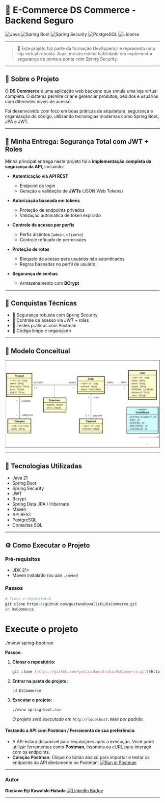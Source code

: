 # 🛒 E-Commerce DS Commerce - Backend Seguro

![Java](https://img.shields.io/badge/Java-21-blue)
![Spring Boot](https://img.shields.io/badge/Spring%20Boot-3.1-brightgreen)
![Spring Security](https://img.shields.io/badge/Security-JWT%20%7C%20Bcrypt-orange)
![PostgreSQL](https://img.shields.io/badge/Database-PostgreSQL-blue)
![License](https://img.shields.io/badge/License-MIT-blue.svg)

---

> 📢 Este projeto faz parte da formação DevSuperior e representa uma loja virtual robusta. Aqui, mostro minha habilidade em implementar segurança de ponta a ponta com Spring Security.

---

## 🔎 Sobre o Projeto

O **DS Commerce** é uma aplicação web backend que simula uma loja virtual completa. O sistema permite criar e gerenciar produtos, pedidos e usuários com diferentes níveis de acesso.

Foi desenvolvido com foco em boas práticas de arquitetura, segurança e organização do código, utilizando tecnologias modernas como Spring Boot, JPA e JWT.

---

## 🔐 Minha Entrega: Segurança Total com JWT + Roles

Minha principal entrega neste projeto foi a **implementação completa da segurança da API**, incluindo:

- **Autenticação via API REST**
  - Endpoint de login
  - Geração e validação de **JWTs** (JSON Web Tokens)

- **Autorização baseada em tokens**
  - Proteção de endpoints privados
  - Validação automática de token expirado

- **Controle de acesso por perfis**
  - Perfis distintos (`admin`, `cliente`)
  - Controle refinado de permissões

- **Proteção de rotas**
  - Bloqueio de acesso para usuários não autenticados
  - Regras baseadas no perfil de usuário

- **Segurança de senhas**
  - Armazenamento com **BCrypt**

---

## 🧠 Conquistas Técnicas

- 🔐 Segurança robusta com Spring Security
- 🎯 Controle de acesso via JWT + roles
- 🧪 Testes práticos com Postman
- 🧼 Código limpo e organizado

---

## 🧱 Modelo Conceitual

![Diagrama do Modelo de Domínio](https://github.com/gustavokowallski/DsCommerce/blob/main/images/Captura%20de%20tela%202025-06-19%20231153.png)

---

## 🧰 Tecnologias Utilizadas

- Java 21  
- Spring Boot  
- Spring Security  
- JWT  
- Bcrypt  
- Spring Data JPA / Hibernate  
- Maven  
- API REST  
- PostgreSQL  
- Consultas SQL

---

## ⚙️ Como Executar o Projeto

### Pré-requisitos

- JDK 21+
- Maven instalado (ou use `./mvnw`)

### Passos

```bash
# Clone o repositório
git clone https://github.com/gustavokowallski/DsCommerce.git
cd DsCommerce
```
# Execute o projeto
./mvnw spring-boot:run

**Passos:**
1.  **Clonar o repositório:**
    ```bash
    git clone [https://github.com/gustavokowallski/DsCommerce.git](https://github.com/gustavokowallski/DsCommerce.git)
    ```
2.  **Entrar na pasta do projeto:**
    ```bash
    cd DsCommerce
    ```
3.  **Executar o projeto:**
    ```bash
    ./mvnw spring-boot:run
    ```
    *O projeto será executado em `http://localhost:8080` por padrão.*

#### **Testando a API com Postman / Ferramenta de sua preferência:**
* A API estará disponível para requisições após a execução. Você pode utilizar ferramentas como **Postman**, Insomnia ou cURL para interagir com os endpoints.
* **Coleção Postman:** Clique no botão abaixo para importar e testar os endpoints da API diretamente no Postman:
    [![Run in Postman](https://run.pstmn.io/button.svg)](https://nawszera.postman.co/workspace/nawszera's-Workspace~ea6779bc-203d-4c77-8395-e87a3f1091fa/collection/45108000-f6768588-1047-4d8a-9f85-5a899d48076a?action=share&creator=45108000&active-environment=45108000-ee357952-f911-405a-9337-066beac8e080)


---

### **Autor**

**Gustavo Eiji Kowalski Hatada**
[![LinkedIn Badge](https://img.shields.io/badge/-Gustavo%20Kowalski-blue?style=flat&logo=Linkedin&logoColor=white)](https://www.linkedin.com/in/gustavo-kowalski-94234b322/)

---
